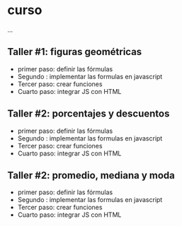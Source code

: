# curso

...

## Taller #1: figuras geométricas

- primer paso: definir las fórmulas
- Segundo : implementar las formulas en javascript
- Tercer paso: crear funciones
- Cuarto paso: integrar JS con HTML


## Taller #2: porcentajes y descuentos

- primer paso: definir las fórmulas
- Segundo : implementar las formulas en javascript
- Tercer paso: crear funciones
- Cuarto paso: integrar JS con HTML

## Taller #2: promedio, mediana y moda

- primer paso: definir las fórmulas
- Segundo : implementar las formulas en javascript
- Tercer paso: crear funciones
- Cuarto paso: integrar JS con HTML